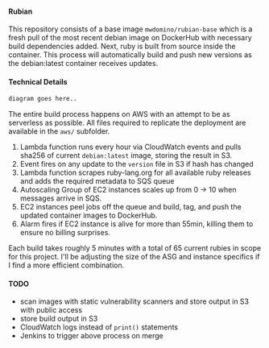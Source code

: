 #### Rubian
This repository consists of a base image `mwdomino/rubian-base` which is a 
fresh pull of the most recent debian image on DockerHub with necessary build 
dependencies added. Next, ruby is built from source inside the container. This
process will automatically build and push new versions as the debian:latest
container receives updates.

#### Technical Details

``` sh
diagram goes here..
```

The entire build process happens on AWS with an attempt to be as serverless as
possible. All files required to replicate the deployment are available in the `aws/`
subfolder.

1. Lambda function runs every hour via CloudWatch events and pulls sha256 of current
`debian:latest` image, storing the result in S3.
2. Event fires on any update to the `version` file in S3 if hash has changed
3. Lambda function scrapes ruby-lang.org for all available ruby releases and adds
the required metadata to SQS queue
4. Autoscaling Group of EC2 instances scales up from 0 -> 10 when messages arrive in
SQS.
5. EC2 instances peel jobs off the queue and build, tag, and push the updated container
images to DockerHub.
6. Alarm fires if EC2 instance is alive for more than 55min, killing them to ensure no
billing surprises.

Each build takes roughly 5 minutes with a total of 65 current rubies in scope for this
project. I'll be adjusting the size of the ASG and instance specifics if I find a more
efficient combination.

#### TODO
* scan images with static vulnerability scanners and store output in S3 with public
access
* store build output in S3
* CloudWatch logs instead of `print()` statements
* Jenkins to trigger above process on merge
